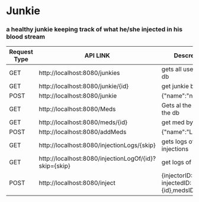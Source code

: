 # Junkie
### a healthy junkie keeping track of what he/she injected in his blood stream

| Request Type | API LINK | Descreption|
| ---- | -------- | ------- |
| GET |http://localhost:8080/junkies | gets all users on the db|
|GET | http://localhost:8080/junkie/{id} | get junkie by id|
| POST | http://localhost:8080/junkie | {"name":"newJunkie}|
| GET | http://localhost:8080/Meds | Gets al the meds in the db|
|GET| http://localhost:8080/meds/{id} | get med by id|
| POST | http://localhost:8080/addMeds | {"name":"Lethal"}|
|GET| http://localhost:8080/injectionLogs/{skip} | gets logs of all injections|
|GET| http://localhost:8080/injectionLogOf/{id}?skip={skip}| get logs of user|
|POST| http://localhost:8080/inject| {injectorID: {id}, injectedID:{id},medsID:{id}}|